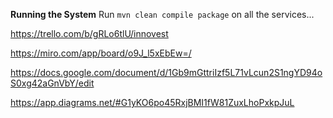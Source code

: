 ****Running the System****
Run ```mvn clean compile package``` on all the services...

https://trello.com/b/gRLo6tlU/innovest

https://miro.com/app/board/o9J_l5xEbEw=/

https://docs.google.com/document/d/1Gb9mGttriIzf5L71vLcun2S1ngYD94oS0xg42aGnVbY/edit

https://app.diagrams.net/#G1yKO6po45RxjBMI1fW81ZuxLhoPxkpJuL



